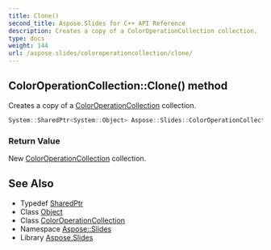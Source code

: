 ```yaml
---
title: Clone()
second_title: Aspose.Slides for C++ API Reference
description: Creates a copy of a ColorOperationCollection collection.
type: docs
weight: 144
url: /aspose.slides/coloroperationcollection/clone/
---
```

## ColorOperationCollection::Clone() method


Creates a copy of a [ColorOperationCollection](../) collection.

```cpp
System::SharedPtr<System::Object> Aspose::Slides::ColorOperationCollection::Clone() override
```


### Return Value

New [ColorOperationCollection](../) collection.

## See Also

* Typedef [SharedPtr](../../../system/sharedptr/)
* Class [Object](../../../system/object/)
* Class [ColorOperationCollection](../)
* Namespace [Aspose::Slides](../../)
* Library [Aspose.Slides](../../../)